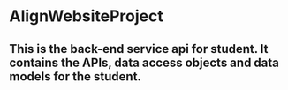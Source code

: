 # AlignWebsiteProject

## This is the back-end service api for student. It contains the APIs, data access objects and data models for the student.